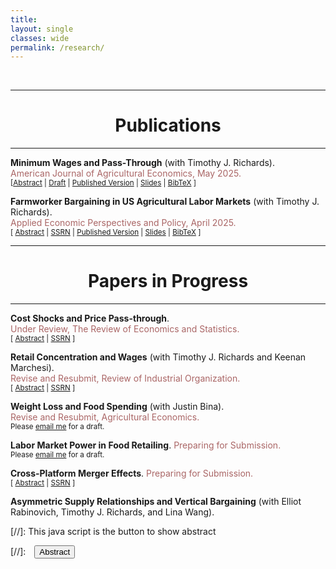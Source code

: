 ```yaml
---
title: 
layout: single
classes: wide
permalink: /research/
---
```

<br/> 

<!-- Google Tag Manager (noscript) -->
<noscript><iframe src="https://www.googletagmanager.com/ns.html?id=GTM-PNS829G"
height="0" width="0" style="display:none;visibility:hidden"></iframe></noscript>
<!-- End Google Tag Manager (noscript) -->


- - -

# <center> Publications </center>
- - -


<!-- Main Paper Entry -->
<b>Minimum Wages and Pass-Through</b> (with Timothy J. Richards).<br/>
<span style="color:#AA6666">American Journal of Agricultural Economics, May 2025.</span><br/>
<small>
[<a href="#/" onclick="visib('minwage_pt')">Abstract</a> |
  <a href="{{ site.baseurl }}{% link MW_PT.pdf %}" target="_blank">Draft</a> |
  <a href="https://onlinelibrary.wiley.com/doi/10.1111/ajae.12554" target="_blank">Published Version</a> |
  <a href="{{ site.baseurl }}{% link assets/MinWage_EARIE_2024.pdf %}" target="_blank">Slides</a> |
  <a href="#/" onclick="visib('minwage_bibtex')">BibTeX</a>
]
</small>

<!-- Abstract -->
<div id="minwage_pt" style="display: none; text-align: justify; line-height: 1.4; margin-top: 10px;">
  <small>
    Retail food prices rose dramatically in late 2021. Some argue that this “food price inflation” was due to “greedflation” or firms increasing downstream prices simply because they can. In this study, we investigate the sources of “overshifting” store-level cost shocks into downstream prices, or the apparent ability of retailers to pass along price increases that are proportionately larger than increases in cost. We use exogenous changes in minimum wages as our setting, and study how food retailers pass increases in labor costs along to consumers in the form of higher food prices. We derive a new theoretical model of retail price pass-through, and show that demand curvature, market power, and consumer search behavior each likely affect observed rates of retail price pass-through. Our structural analysis shows that, after controlling for the primary determinants of wage pass-through, market power and demand curvature explain much of the variation in cost pass-through, although general price inflation has an important role in accentuating the rate of minimum-wage pass-through. Our findings have important implications for minimum wage policy, and for understanding the role of cost shocks in food price inflation.
  </small>
</div>

<!-- BibTeX -->
<div id="minwage_bibtex" style="display: none; text-align: justify; line-height: 1.4; margin-top: 10px;">
  <small>
    <pre style="font-size: 0.8em; white-space: pre-wrap;">
@article{RichardsPaudelAJAE2025,
  title   = {Minimum Wages and Pass-Through},
  author  = {Richards, Timothy J and Paudel, Ujjwol},
  journal = {American Journal of Agricultural Economics},
  year    = {2025},
  doi     = {10.1111/ajae.12554},
  url     = {https://onlinelibrary.wiley.com/doi/10.1111/ajae.12554}
}
    </pre>
  </small>
</div>

<!-- Conference and Poster Info -->
<!-- * <small> <b>Conferences:</b> EARIE 2024 </small><br/>
* <small> <a href="https://issr.asu.edu/Fall_2023_Winners" target="_blank">A poster</a> won the first place at ASU Social Science Poster Contest in November 2023.</small>


<!-- Main Paper Entry -->
<b>Farmworker Bargaining in US Agricultural Labor Markets</b> (with Timothy J. Richards).<br/>
<span style="color:#AA6666">Applied Economic Perspectives and Policy, April 2025.</span><br/>
<small>
[ <a href="#/" onclick="visib('monop_ag')">Abstract</a> |
  <a href="https://papers.ssrn.com/sol3/papers.cfm?abstract_id=4954851" target="_blank">SSRN</a> |
  <a href="https://onlinelibrary.wiley.com/doi/10.1002/aepp.13526" target="_blank">Published Version</a> |
  <a href="{{ site.baseurl }}{% link assets/AgLabor_ETHZ_2024.pdf %}" target="_blank">Slides</a> |
  <a href="#/" onclick="visib('bargaining_bibtex')">BibTeX</a>
]
</small>

<!-- Abstract -->
<div id="monop_ag" style="display: none; text-align: justify; line-height: 1.4; margin-top: 10px;">
  <small>
    <i>"Superstar firms"</i> can be large and successful without necessarily exploiting labor market power (Autor et al. 2020). This paper examines that idea in the context of U.S. agriculture by studying how wages relate to employment surplus—defined as the gap between a worker’s value marginal product and their wage. We estimate a structural search-match-bargaining model to quantify how productivity and bargaining power determine surplus allocation. Results show average productivity of $8.67/hour, with workers capturing 24.2% of the surplus on average, and significant heterogeneity across individuals. Workers generating higher surplus tend to retain a larger share. Contrary to a "winner-take-all" narrative, our findings suggest that firms may gain more by paying higher wages, rather than extracting surplus through monopsony power.
  </small>
</div>

<!-- BibTeX -->
<div id="bargaining_bibtex" style="display: none; text-align: justify; line-height: 1.4; margin-top: 10px;">
  <small>
    <pre style="font-size: 0.8em; white-space: pre-wrap;">
@article{PaudelRichardsAEPP2025,
  title   = {Farmworker Bargaining in US Agricultural Labor Markets},
  author  = {Paudel, Ujjwol and Richards, Timothy J.},
  journal = {Applied Economic Perspectives and Policy},
  year    = {2025},
  pages   = {1--31},
  doi     = {10.1002/aepp.13526},
  url     = {https://doi.org/10.1002/aepp.13526}
}
    </pre>
  </small>
</div>

<!-- * <small> **Conferences:** AAEA 2024; ETH Zürich 2024 -->

- - -
# <center> Papers in Progress </center>
- - -

**Cost Shocks and Price Pass-through**. <br/>
<span style="color:#AA6666">Under Review, The Review of Economics and Statistics.</span> <br/>
<small>[ <a href="#/" onclick="visib('mw_pt_rf')">Abstract</a> | [SSRN](https://papers.ssrn.com/sol3/papers.cfm?abstract_id=5278424) ] </small>

<div id="mw_pt_rf" style="display: none; text-align: justify; line-height: 1.2" ><small>

 The question of how firms pass changes in their input costs to consumer prices is an important and a long-standing puzzle in economics. I study this problem by exploring the impacts in retail prices due to cost shocks from increases in state minimum wage. Using spatial distribution of minimum wages in the United States, NielsenIQ's scanner transaction data from 2011-2021, and a stacked difference-indifferences research design, I find that a 10 percent increase in state minimum wage causes 1.1 to 1.5 percent increase in retail grocery prices. I also find evidence that food retailers exhibit forward-looking behavior by adjusting prices immediately after minimum wage legislation is enacted, rather than waiting until the policy is formally implemented. Additionally, I use a causal machine learning approach to examine the heterogeneity of the minimum wage price pass-through along different retailer-and market-specific covariates. I find that pass-through rates are lower among retailers with greater market share and in higher-income counties, which implies that larger firms and richer markets can absorb cost shocks better. Further, retailers with lower reliance on promotions and discounts exhibit higher pass-through, which suggests that price adjustments can also occur through changes in discounting strategies rather than solely through base price increases. My findings highlight the need for policymakers and marketing practitioners to consider the distributional effects of minimum wage policies on firms' pricing decisions.

</small><br><br/></div>

**Retail Concentration and Wages** (with Timothy J. Richards and Keenan Marchesi). <br/>
<span style="color:#AA6666">Revise and Resubmit, Review of Industrial Organization.</span> <br/>
<small>[ <a href="#/" onclick="visib('concen_wages')">Abstract</a> | [SSRN](https://papers.ssrn.com/sol3/papers.cfm?abstract_id=4815715) ] </small>

<div id="concen_wages" style="display: none; text-align: justify; line-height: 1.2" ><small>

 Antitrust policy in the U.S. now explicitly includes labor-market outcomes as measures of interest when considering the potential anticompetitive effects of mergers or acquisitions. Concentration in the food retailing industry is of particular concern due to several recent high-profile mergers, and a troubling increase in concentration at the national and local levels. We study this problem using both causal reduced-form models and a structural model of search, match, and bargaining. Our reduced-form models show no relationship between concentration and wages, but our structural model finds that concentration is associated with substantial wage suppression.

</small><br><br/></div>


**Weight Loss and Food Spending** (with Justin Bina). <br/>
<span style="color:#AA6666">Revise and Resubmit, Agricultural Economics.</span> <br/>
<small>Please <a href="mailto:paudeluj@gmail.com">email me</a> for a draft.</small>

**Labor Market Power in Food Retailing**. <span style="color:#AA6666">Preparing for Submission.</span><br/>
<small>Please <a href="mailto:paudeluj@gmail.com">email me</a> for a draft.</small>

<!-- <div id="monop_retail" style="display: none; text-align: justify; line-height: 1.2" ><small>

I study the extent and evolution of labor market power in the US food retailing sector by estimating the wedge between workers' marginal productivity and wage. Using data on a near universe of publicly trading American food retailers for the period 2004-2022, I first examine how concentration in labor markets moderates effects of state minimum wages on individual store's employment. On two proxies of labor market concentration---population density and number of establishments---I find that highly concentrated markets have more positive employment effects from minimum wages. Based on this model-free result, I hypothesize that labor oligopsony power enables food retailers in concentrated markets to maintain greater productivity-wage gaps, allowing them to absorb minimum wage increases by sacrificing some surplus while still expanding employment. To test this hypothesis, I implement a production function estimation strategy from IO literature which lets me estimate the labor markdowns or wage-productivity gaps, and understand how they differ by concentration levels. I then examine how these markdown estimates vary across years and along worker, firm, and market characteristics. 

</small><br><br/></div>

* <small> **Conferences/Seminars:** AEA-ASSA 2025; PhD-EVS 2024; ASU 2024; AAEA 2024   </small> -->


**Cross-Platform Merger Effects**. <span style="color:#AA6666">Preparing for Submission.</span><br/>
<small>[ <a href="#/" onclick="visib('platforms_mergers')">Abstract</a> | [SSRN](https://papers.ssrn.com/sol3/papers.cfm?abstract_id=4976777) ] </small>

<div id="platforms_mergers" style="display: none; text-align: justify; line-height: 1.2" ><small>

 Mergers and acquisitions tend to affect the prices and varieties offered by the merging firms. However, most of the existing research considers mergers between firms that interact on the same platform, such as between two online firms, or two firms on the same physical platform. To our knowledge, there is no empirical research on the price effects of integration across different platforms. Such cross-platform mergers likely have substantially different impacts on prices because indirect network effects are much weaker for physical firms than those that interact in low-cost environments having long-tail effects due to lower search costs and fewer constraints on physical inventory. We investigate this problem by analyzing the effects of an acquisition of a national grocery chain by a large online retailer in the United States. Our study differs from prior studies on mergers and acquisitions as the incentives to merge involve not only the usual market power and efficiency arguments, but accessing stronger, indirect network externalities as well. Because the decision to merge is endogenous, identifying merger effects is empirically difficult. We use a doubly-robust causal inference method to address this problem, and we find an evidence of a decrease in price levels in 8 out of 10 treated markets.

</small><br><br/></div>

**Asymmetric Supply Relationships and Vertical Bargaining** (with Elliot Rabinovich, Timothy J. Richards, and Lina Wang). 


<!-- * <small> **Conferences:** AAEA 2023; INFORMS Marketing Science 2023. </small> -->


[//]: This java script is the button to show abstract
<script>
 function visib(id) {
  var x = document.getElementById(id);
  if (x.style.display === "block") {
    x.style.display = "none";
  } else {
    x.style.display = "block";
  }
}
</script>

[//]:&emsp;<button onclick="visib('polariz')" class="btn btn--inverse btn--small">Abstract</button>

